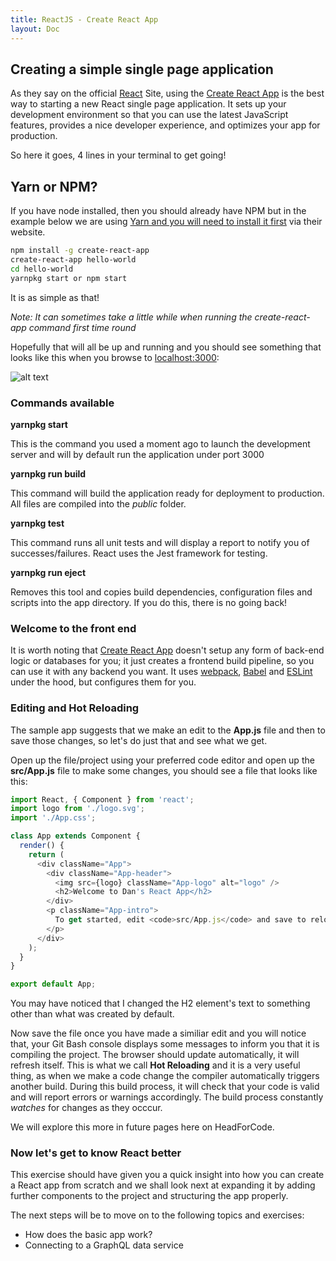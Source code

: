 ```yaml
---
title: ReactJS - Create React App
layout: Doc
---
```


## Creating a simple single page application

As they say on the official [React](https://facebook.github.io/react/docs/installation.html) Site, using the [Create React App](https://github.com/facebookincubator/create-react-app) is the best way to starting a new React single page application. It sets up your development environment so that you can use the latest JavaScript features, provides a nice developer experience, and optimizes your app for production.

So here it goes, 4 lines in your terminal to get going!

## Yarn or NPM?

If you have node installed, then you should already have NPM but in the example below we are using [Yarn and you will need to install it first](https://yarnpkg.com/en/docs/install) via their website.

``` bash
npm install -g create-react-app
create-react-app hello-world
cd hello-world
yarnpkg start or npm start
```

It is as simple as that!

_Note: It can sometimes take a little while when running the create-react-app command first time round_

Hopefully that will all be up and running and you should see something that looks like this when you browse to [localhost:3000](http://localhost:3000):

![alt text](/assets/welcome-to-react.png "Welcome to React")

### Commands available

__yarnpkg start__

This is the command you used a moment ago to launch the development server and will by default run the application under port 3000 

__yarnpkg run build__

This command will build the application ready for deployment to production. All files are compiled into the _public_ folder.

__yarnpkg test__

This command runs all unit tests and will display a report to notify you of successes/failures. React uses the Jest framework for testing.

__yarnpkg run eject__

Removes this tool and copies build dependencies, configuration files and scripts into the app directory. If you do this, there is no going back!

### Welcome to the front end

It is worth noting that [Create React App](https://github.com/facebookincubator/create-react-app) doesn't setup any form of back-end logic or databases for you; it just creates a frontend build pipeline, so you can use it with any backend you want. It uses [webpack](https://webpack.js.org/), [Babel](http://babeljs.io/) and [ESLint](http://eslint.org/) under the hood, but configures them for you.

### Editing and Hot Reloading

The sample app suggests that we make an edit to the __App.js__ file and then to save those changes, so let's do just that and see what we get.

Open up the file/project using your preferred code editor and open up the __src/App.js__ file to make some changes, you should see a file that looks like this:

``` JavaScript
import React, { Component } from 'react';
import logo from './logo.svg';
import './App.css';

class App extends Component {
  render() {
    return (
      <div className="App">
        <div className="App-header">
          <img src={logo} className="App-logo" alt="logo" />
          <h2>Welcome to Dan's React App</h2>
        </div>
        <p className="App-intro">
          To get started, edit <code>src/App.js</code> and save to reload.
        </p>
      </div>
    );
  }
}

export default App;
```

You may have noticed that I changed the H2 element's text to something other than what was created by default. 

Now save the file once you have made a similiar edit and you will notice that, your Git Bash console displays some messages to inform you that it is compiling the project. The browser should update automatically, it will refresh itself. This is what we call __Hot Reloading__ and it is a very useful thing, as when we make a code change the compiler automatically triggers another build. During this build process, it will check that your code is valid and will report errors or warnings accordingly. The build process constantly _watches_ for changes as they occcur.

We will explore this more in future pages here on HeadForCode.

### Now let's get to know React better

This exercise should have given you a quick insight into how you can create a React app from scratch and we shall look next at expanding it by adding further components to the project and structuring the app properly.

The next steps will be to move on to the following topics and exercises:

* How does the basic app work?
* Connecting to a GraphQL data service